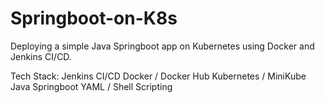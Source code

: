 # Springboot-on-K8s
Deploying a simple Java Springboot app on Kubernetes using Docker and Jenkins CI/CD.

Tech Stack:
Jenkins CI/CD
Docker / Docker Hub
Kubernetes / MiniKube
Java Springboot
YAML / Shell Scripting
